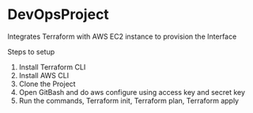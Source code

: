 # DevOpsProject
Integrates Terraform with AWS EC2 instance to provision the Interface


Steps to setup 
 1. Install Terraform CLI
 2. Install AWS CLI
 3. Clone the Project
 4. Open GitBash and do aws configure using access key and secret key
 5. Run the commands, Terraform init, Terraform plan, Terraform apply
